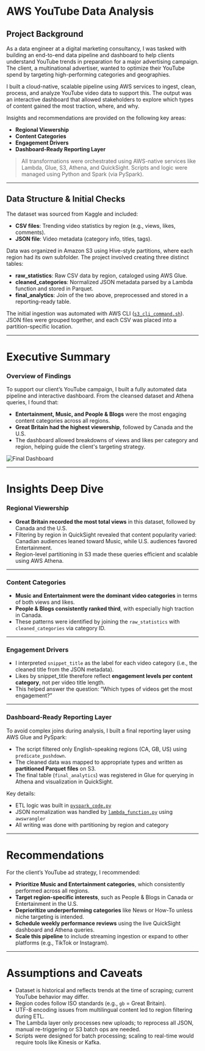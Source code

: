 # AWS YouTube Data Analysis
## Project Background

As a data engineer at a digital marketing consultancy, I was tasked with building an end-to-end data pipeline and dashboard to help clients understand YouTube trends in preparation for a major advertising campaign. The client, a multinational advertiser, wanted to optimize their YouTube spend by targeting high-performing categories and geographies.

I built a cloud-native, scalable pipeline using AWS services to ingest, clean, process, and analyze YouTube video data to support this. The output was an interactive dashboard that allowed stakeholders to explore which types of content gained the most traction, where, and why.

Insights and recommendations are provided on the following key areas:

- **Regional Viewership**
- **Content Categories**
- **Engagement Drivers**
- **Dashboard-Ready Reporting Layer**

> All transformations were orchestrated using AWS-native services like Lambda, Glue, S3, Athena, and QuickSight. Scripts and logic were managed using Python and Spark (via PySpark).

---

## Data Structure & Initial Checks

The dataset was sourced from Kaggle and included:

- **CSV files**: Trending video statistics by region (e.g., views, likes, comments).
- **JSON file**: Video metadata (category info, titles, tags).

Data was organized in Amazon S3 using Hive-style partitions, where each region had its own subfolder.
The project involved creating three distinct tables:

- **raw_statistics**: Raw CSV data by region, cataloged using AWS Glue.
- **cleaned_categories**: Normalized JSON metadata parsed by a Lambda function and stored in Parquet.
- **final_analytics**: Join of the two above, preprocessed and stored in a reporting-ready table.

The initial ingestion was automated with AWS CLI ([`s3_cli_command.sh`]()). JSON files were grouped together, and each CSV was placed into a partition-specific location.

---

# Executive Summary

### Overview of Findings

To support our client’s YouTube campaign, I built a fully automated data pipeline and interactive dashboard. From the cleansed dataset and Athena queries, I found that:

- **Entertainment, Music, and People & Blogs** were the most engaging content categories across all regions.
- **Great Britain had the highest viewership**, followed by Canada and the U.S.
- The dashboard allowed breakdowns of views and likes per category and region, helping guide the client's targeting strategy.

![Final Dashboard](../dashboard.jpg)

---

# Insights Deep Dive

### Regional Viewership

* **Great Britain recorded the most total views** in this dataset, followed by Canada and the U.S.
* Filtering by region in QuickSight revealed that content popularity varied: Canadian audiences leaned toward Music, while U.S. audiences favored Entertainment.
* Region-level partitioning in S3 made these queries efficient and scalable using AWS Athena.

---

### Content Categories

* **Music and Entertainment were the dominant video categories** in terms of both views and likes.
* **People & Blogs consistently ranked third**, with especially high traction in Canada.
* These patterns were identified by joining the `raw_statistics` with `cleaned_categories` via category ID.

---

### Engagement Drivers

* I interpreted `snippet_title` as the label for each video category (i.e., the cleaned title from the JSON metadata).
* Likes by snippet_title therefore reflect **engagement levels per content category**, not per video title length.
* This helped answer the question: “Which types of videos get the most engagement?”

---

### Dashboard-Ready Reporting Layer

To avoid complex joins during analysis, I built a final reporting layer using AWS Glue and PySpark:

- The script filtered only English-speaking regions (CA, GB, US) using `predicate_pushdown`.
- The cleaned data was mapped to appropriate types and written as **partitioned Parquet files** on S3.
- The final table (`final_analytics`) was registered in Glue for querying in Athena and visualization in QuickSight.

Key details:
- ETL logic was built in [`pyspark_code.py`]()
- JSON normalization was handled by [`lambda_function.py`]() using `awswrangler`
- All writing was done with partitioning by region and category

---

# Recommendations

For the client’s YouTube ad strategy, I recommended:

* **Prioritize Music and Entertainment categories**, which consistently performed across all regions.
* **Target region-specific interests**, such as People & Blogs in Canada or Entertainment in the U.S.
* **Deprioritize underperforming categories** like News or How-To unless niche targeting is intended.
* **Schedule weekly performance reviews** using the live QuickSight dashboard and Athena queries.
* **Scale this pipeline** to include streaming ingestion or expand to other platforms (e.g., TikTok or Instagram).

---

# Assumptions and Caveats

* Dataset is historical and reflects trends at the time of scraping; current YouTube behavior may differ.
* Region codes follow ISO standards (e.g., `gb` = Great Britain).
* UTF-8 encoding issues from multilingual content led to region filtering during ETL.
* The Lambda layer only processes new uploads; to reprocess all JSON, manual re-triggering or S3 batch ops are needed.
* Scripts were designed for batch processing; scaling to real-time would require tools like Kinesis or Kafka.
